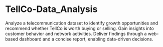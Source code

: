 # TellCo-Data_Analysis
Analyze a telecommunication dataset to identify growth opportunities and recommend whether TellCo is worth buying or selling. Gain insights into customer behavior and network activities. Deliver findings through a web-based dashboard and a concise report, enabling data-driven decisions.
